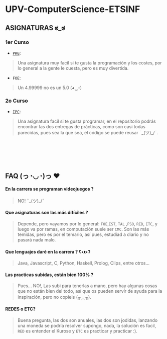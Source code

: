 # UPV-ComputerScience-ETSINF

## ASIGNATURAS ಠ_ಠ
### 1er Curso
- [```PRG```](https://github.com/SrVladyslav/UPV-ComputerScience-ETSINF/tree/master/PRG):
> Una asignatura muy facil si te gusta la programación y los costes, por lo general a la gente le cuesta, pero es muy divertida. 

- ```FOE```:
> Un 4.99999 no es un 5.0 (◕‿-)

### 2o Curso
- [```IPC```](https://github.com/SrVladyslav/UPV-ComputerScience-ETSINF/tree/master/IPC): 
> Una asignatura facil si te gusta programar, en el repositorio podrás encontrar las dos entregas de prácticas, como son casi todas parecidas, pues sea la que sea, el código se puede reusar  ¯\_(ツ)_/¯.

<br><br><br><br>

## FAQ (っ◔◡◔)っ ♥
#### En la carrera se programan videojuegos ?
> NO! ¯\_(ツ)_/¯

#### Que asignaturas son las más difíciles ?
> Depende, pero vayamos por lo general: ```FOE```,```EST```, ```TAL``` ,```FSO```, ```RED```, ```ETC```, y luego va por ramas, en computación suele ser ```CMC```. Son las más temidas, pero es por el temario, así pues, estudiad a diario y no pasará nada malo. <br>

#### Que lenguajes daré en la carrera ?  ʕ•ᴥ•ʔ 
> Java, Javascript, C, Python, Haskell, Prolog, Clips, entre otros... 

#### Las practicas subidas, están bien 100% ?
> Pues... NO!, Las subi para tenerlas a mano, pero hay algunas cosas que no están bien del todo, así que os pueden servir de ayuda para la inspiración, pero no copieis (╥﹏╥). 

#### REDES o ETC?
> Buena pregunta, las dos son anuales, las dos son jodidas, lanzando una moneda se podría resolver supongo, nada, la solución es facil, ```RED``` es entender el Kurose y ```ETC``` es practicar y practicar :). 
